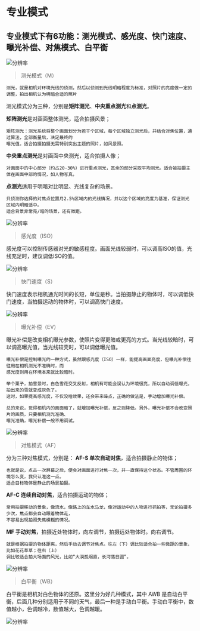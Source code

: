 # 专业模式
## 专业模式下有6功能：测光模式、感光度、快门速度、曝光补偿、对焦模式、白平衡



![分辨率](https://raw.githubusercontent.com/lqyspace/mypic/master/PicBed/202205192356466.png)

> 测光模式（M）


    测光，就是相机对环境光线的侦测，然后以侦测到光线明暗程度为标准，对照片的亮度做一定的调整，拍出相机认为明暗合适的照片

测光模式分为三种，分别是**矩阵测光**、**中央重点测光**和**点测光**。

**矩阵测光**是对画面整体测光，适合拍摄风景；
    
    矩阵测光：测光系统将整个画面划分为若干个区域，每个区域独立测光后，并结合对焦位置，通过算法，全部衡量后，决定最终的
    曝光值。适合拍摄拍摄无需特别突出主题的照片，如风景照。

**中央重点测光**是对画面中央测光，适合拍摄人像；

    对画面中的中心部分（约占20-30%）进行重点测光，其余的部分采取平均测光。适合被拍摄主体在画面中部的情况，如人物写真。

**点测光**适用于明暗对比明显、光线复杂的场景。

    只侦测你选择的对焦点位置月2.5%区域内的光线情况，并以这个区域的亮度为基准，保证测光区域内明暗适中。
    适合背景非常亮/暗的场景，还有微距。

![分辨率](https://raw.githubusercontent.com/lqyspace/mypic/master/PicBed/202205192355315.png)

> 感光度（ISO）

感光度可以控制传感器对光的敏感程度。画面光线较弱时，可以调高ISO的值，光线充足时，建议调低ISO的值。

![分辨率](https://raw.githubusercontent.com/lqyspace/mypic/master/PicBed/202205192356144.png)

> 快门速度（S）

快门速度表示相机通光时间的长短，单位是秒。当拍摄静止的物体时，可以调低快门速度，当拍摄运动的物体时，可以调高快门速度。

![分辨率](D:/Boostnote%E7%AC%94%E8%AE%B0/img/ps4.png)


> 曝光补偿（EV）

曝光补偿是改变相机曝光参数，使照片变得更暗或更亮的方式。当光线较暗时，可以调高曝光值，当光线较壳时，可以调低曝光值。

    曝光补偿是控制曝光的一种方式，虽然跟感光度（ISO）一样，能提高画面亮度，但曝光补偿往往用在相机测光不准确时，而
    感光度则用在环境本来就比较暗时。
    
    举个栗子，拍雪景时，白色雪花交叉反射，相机有可能会误认为环境很亮，所以自动调低曝光，拍出来的雪就变成灰色了。
    这时，如果提高感光度，不仅没啥效果，还会带来噪点，正确的做法是，手动增加曝光补偿。
    
    总的来说，觉得相机内的画面暗了，就增加曝光补偿，反之则降低。另外，曝光补偿不会改变照片的画质，只要相机测光准确、
    曝光准确，曝光补偿一般不用调试。

![分辨率](https://raw.githubusercontent.com/lqyspace/mypic/master/PicBed/202205192355336.png)

> 对焦模式（AF）

分为三种对焦模式，分别是：
**AF-S 单次自动对焦**，适合拍摄静止的物体；

    也就是说，点击一次屏幕之后，便会对画面进行对焦一次，并一直保持这个状态。不管周围的环境怎么变，我只认准这一点。
    适合目标物体是静止的场景拍摄。

**AF-C 连续自动对焦**，适合拍摄运动的物体； 

    常用拍摄移动的景象，像流水，像路上的车水马龙，像对运动中的人物进行抓拍等，无论拍摄多少次，焦点都会自动跟着物体走，
    不容易出现拍照失焦模糊的情况。
**MF 手动对焦**，拍摄近处物体时，向左调节，拍摄远处物体时。向右调节。

    就是根据拍摄的物体距离，然后手动去调节对焦点。往左（下）调比较适合拍一些微距的景象，比如花花草草；往右（上）
    调比较适合拍大场面的风光，比如“大漠孤烟直，长河落日圆”。

![分辨率](https://raw.githubusercontent.com/lqyspace/mypic/master/PicBed/202205192355333.png)


> 白平衡（WB）

白平衡是相机对白色物体的还原。这里分为好几种模式，其中 AWB 是自动白平衡，后面几种分别适用于不同的天气，最后一种是手动白平衡。手动白平衡中，数值越小，色调越冷，数值越大，色调越暖。

![分辨率](https://raw.githubusercontent.com/lqyspace/mypic/master/PicBed/202205192355444.png)